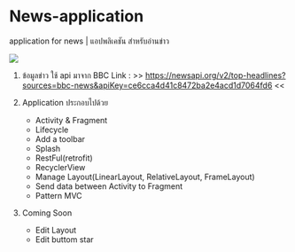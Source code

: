 # News-application
application for news | แอปพลิเคชัน สำหรับอ่านข่าว

![](https://media.giphy.com/media/x5oYkvjLi9RWULGy0x/giphy.gif)

1. ข้อมูลข่าว ใช้ api มาจาก BBC 
    Link : >> https://newsapi.org/v2/top-headlines?sources=bbc-news&apiKey=ce6cca4d41c8472ba2e4acd1d7064fd6 <<
2. Application ประกอบไปด้วย
    - Activity & Fragment
    - Lifecycle
    - Add a toolbar
    - Splash
    - RestFul(retrofit)
    - RecyclerView
    - Manage Layout(LinearLayout, RelativeLayout, FrameLayout)
    - Send data between Activity to Fragment
    - Pattern MVC

3. Coming Soon 
    - Edit Layout 
    - Edit buttom star
